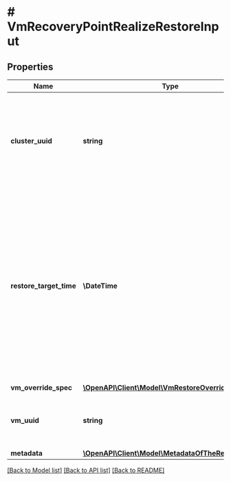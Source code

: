 # # VmRecoveryPointRealizeRestoreInput

## Properties

Name | Type | Description | Notes
------------ | ------------- | ------------- | -------------
**cluster_uuid** | **string** | UUID of the cluster where recovery point is present. This needs to be provided in case of Self AZ restore. | [optional]
**restore_target_time** | **\DateTime** | The target time to which the user wishes to restore to. This is in internet date/time format (RFC 3339). This field is explicitly used for time based restore in high frequency snapshotting and will be ignored for a regular restore. |
**vm_override_spec** | [**\OpenAPI\Client\Model\VmRestoreOverrideSpec**](VmRestoreOverrideSpec.md) |  | [optional]
**vm_uuid** | **string** | UUID of the vm entity for which the recovery point is to be restored. |
**metadata** | [**\OpenAPI\Client\Model\MetadataOfTheRestoredVm**](MetadataOfTheRestoredVm.md) |  | [optional]

[[Back to Model list]](../../README.md#models) [[Back to API list]](../../README.md#endpoints) [[Back to README]](../../README.md)
